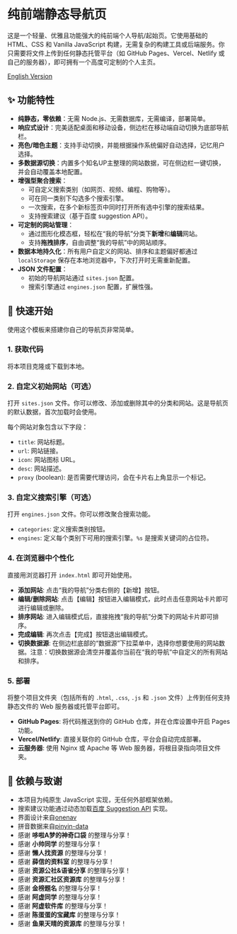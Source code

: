 # 纯前端静态导航页

这是一个轻量、优雅且功能强大的纯前端个人导航/起始页。它使用基础的 HTML、CSS 和 Vanilla JavaScript 构建，无需复杂的构建工具或后端服务。你只需要将文件上传到任何静态托管平台（如 GitHub Pages、Vercel、Netlify 或自己的服务器），即可拥有一个高度可定制的个人主页。

[English Version](./README.md)

## ✨ 功能特性

*   **纯静态，零依赖**：无需 Node.js、无需数据库，无需编译，部署简单。
*   **响应式设计**：完美适配桌面和移动设备，侧边栏在移动端自动切换为底部导航栏。
*   **亮色/暗色主题**：支持手动切换，并能根据操作系统偏好自动选择，记忆用户选择。
*   **多数据源切换**：内置多个知名UP主整理的网站数据，可在侧边栏一键切换，并会自动覆盖本地配置。
*   **增强型聚合搜索**：
    *   可自定义搜索类别（如网页、视频、编程、购物等）。
    *   可在同一类别下勾选多个搜索引擎。
    *   一次搜索，在多个新标签页中同时打开所有选中引擎的搜索结果。
    *   支持搜索建议（基于百度 suggestion API）。
*   **可定制的网站管理**：
    *   通过图形化模态框，轻松在“我的导航”分类下**新增**和**编辑**网站。
    *   支持**拖拽排序**，自由调整“我的导航”中的网站顺序。
*   **数据本地持久化**：所有用户自定义的网站、排序和主题偏好都通过 `localStorage` 保存在本地浏览器中，下次打开时无需重新配置。
*   **JSON 文件配置**：
    *   初始的导航网站通过 `sites.json` 配置。
    *   搜索引擎通过 `engines.json` 配置，扩展性强。

## 🚀 快速开始

使用这个模板来搭建你自己的导航页非常简单。

### 1. 获取代码

将本项目克隆或下载到本地。

### 2. 自定义初始网站（可选）

打开 `sites.json` 文件。你可以修改、添加或删除其中的分类和网站。这是导航页的默认数据，首次加载时会使用。

每个网站对象包含以下字段：
*   `title`: 网站标题。
*   `url`: 网站链接。
*   `icon`: 网站图标 URL。
*   `desc`: 网站描述。
*   `proxy` (boolean): 是否需要代理访问，会在卡片右上角显示一个标记。

### 3. 自定义搜索引擎（可选）

打开 `engines.json` 文件。你可以修改聚合搜索功能。
*   `categories`: 定义搜索类别按钮。
*   `engines`: 定义每个类别下可用的搜索引擎。`%s` 是搜索关键词的占位符。

### 4. 在浏览器中个性化

直接用浏览器打开 `index.html` 即可开始使用。
*   **添加网站**: 点击“我的导航”分类右侧的【新增】按钮。
*   **编辑/删除网站**: 点击【编辑】按钮进入编辑模式，此时点击任意网站卡片即可进行编辑或删除。
*   **排序网站**: 进入编辑模式后，直接拖拽“我的导航”分类下的网站卡片即可排序。
*   **完成编辑**: 再次点击【完成】按钮退出编辑模式。
*   **切换数据源**: 在侧边栏底部的“数据源”下拉菜单中，选择你想要使用的网站数据。注意：切换数据源会清空并覆盖你当前在“我的导航”中自定义的所有网站和排序。

### 5. 部署

将整个项目文件夹（包括所有的 `.html`, `.css`, `.js` 和 `.json` 文件）上传到任何支持静态文件的 Web 服务器或托管平台即可。

*   **GitHub Pages**: 将代码推送到你的 GitHub 仓库，并在仓库设置中开启 Pages 功能。
*   **Vercel/Netlify**: 直接关联你的 GitHub 仓库，平台会自动完成部署。
*   **云服务器**: 使用 Nginx 或 Apache 等 Web 服务器，将根目录指向项目文件夹。


## 🔧 依赖与致谢

*   本项目为纯原生 JavaScript 实现，无任何外部框架依赖。
*   搜索建议功能通过动态加载[百度 Suggestion API](https://www.baidu.com/s?wd=) 实现。
*   界面设计来自[onenav](https://github.com/helloxz/onenav)
*   拼音数据来自[pinyin-data](https://github.com/mozillazg/pinyin-data)
*   感谢 **哆啦A梦的神奇口袋** 的整理与分享！
*   感谢 **小帅同学** 的整理与分享！
*   感谢 **懒人找资源** 的整理与分享！
*   感谢 **薛信的资料室** 的整理与分享！
*   感谢 **资源公社&语雀分享** 的整理与分享！
*   感谢 **资源汇社区资源库** 的整理与分享！
*   感谢 **金榜题名** 的整理与分享！
*   感谢 **阿虚同学** 的整理与分享！
*   感谢 **阿虚软件库** 的整理与分享！
*   感谢 **陈蛋蛋的宝藏库** 的整理与分享！
*   感谢 **鱼果天晴的资源库** 的整理与分享！